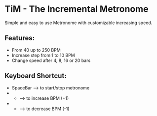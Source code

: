 # TiM - The Incremental Metronome 

Simple and easy to use Metronome with customizable increasing speed.

## Features:
 * From 40 up to 250 BPM
 * Increase step from 1 to 10 BPM
 * Change speed after 4, 8, 16 or 20 bars

## Keyboard Shortcut:
 * SpaceBar --> to start/stop metronome
 * + --> to increase BPM (+1)
 * - --> to decrease BPM (-1)
